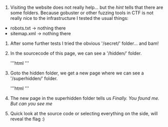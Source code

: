  1. Visiting the website does not really help... but the *hint* tells that there are some folders. Because gobuster or other fuzzing tools in CTF is not really nice to the infrastructure I tested the usual things:
   - robots.txt -> nothing there
   - sitemap.xml -> nothing there
 1. After some further tests I tried the obvious '/secret/' folder... and bam!
 1. In the sourcecode of this page, we can see a '/hidden/' folder.

	'''html
		<link rel="stylesheet" href="hidden/file.css" />
	'''
 1. Goto the hidden folder, we get a new page where we can see a '/superhidden/' folder.

	'''html
		<link href="superhidden/login.css" rel="stylesheet" />
	'''

 1. The new page in the superhidden folder tells us *Finally. You found me. But can you see me* 
 1. Quick look at the source code or selecting everything on the side, will reveal the flag :)

